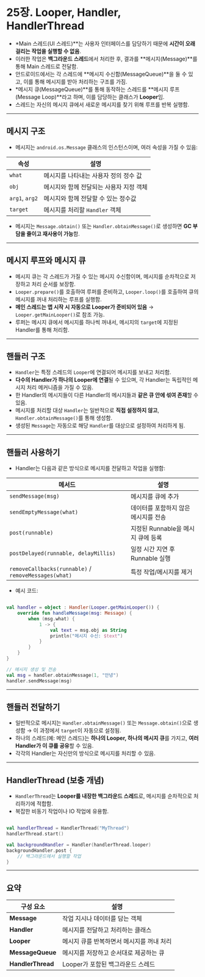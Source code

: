 # 25장. Looper, Handler, HandlerThread

- *Main 스레드(UI 스레드)**는 사용자 인터페이스를 담당하기 때문에 **시간이 오래 걸리는 작업을 실행할 수 없음**.
- 이러한 작업은 **백그라운드 스레드**에서 처리한 후, 결과를 **메시지(Message)**를 통해 Main 스레드로 전달함.
- 안드로이드에서는 각 스레드에 **메시지 수신함(MessageQueue)**을 둘 수 있고, 이를 통해 메시지를 받아 처리하는 구조를 가짐.
- *메시지 큐(MessageQueue)**를 통해 동작하는 스레드를 **메시지 루프(Message Loop)**라고 하며, 이를 담당하는 클래스가 **Looper**임.
- 스레드는 자신의 메시지 큐에서 새로운 메시지를 찾기 위해 루프를 반복 실행함.

---

## 메시지 구조

- 메시지는 `android.os.Message` 클래스의 인스턴스이며, 여러 속성을 가질 수 있음:

| 속성 | 설명 |
| --- | --- |
| `what` | 메시지를 나타내는 사용자 정의 정수 값 |
| `obj` | 메시지와 함께 전달되는 사용자 지정 객체 |
| `arg1`, `arg2` | 메시지와 함께 전달할 수 있는 정수값 |
| `target` | 메시지를 처리할 `Handler` 객체 |
- 메시지는 `Message.obtain()` 또는 `Handler.obtainMessage()`로 생성하면 **GC 부담을 줄이고 재사용이 가능**함.

---

## 메시지 루프와 메시지 큐

- 메시지 큐는 각 스레드가 가질 수 있는 메시지 수신함이며, 메시지를 순차적으로 저장하고 처리 순서를 보장함.
- `Looper.prepare()`를 호출하여 루퍼를 준비하고, `Looper.loop()`를 호출하여 큐의 메시지를 꺼내 처리하는 루프를 실행함.
- **메인 스레드는 앱 시작 시 자동으로 Looper가 준비되어 있음** → `Looper.getMainLooper()`로 참조 가능.
- 루퍼는 메시지 큐에서 메시지를 하나씩 꺼내서, 메시지의 `target`에 지정된 Handler를 통해 처리함.

---

## 핸들러 구조

- `Handler`는 특정 스레드의 `Looper`에 연결되어 메시지를 보내고 처리함.
- **다수의 Handler가 하나의 Looper에 연결**될 수 있으며, 각 Handler는 독립적인 메시지 처리 메커니즘을 가질 수 있음.
- 한 Handler의 메시지들이 다른 Handler의 메시지들과 **같은 큐 안에 섞여 존재**할 수 있음.
- 메시지를 처리할 대상 `Handler`는 일반적으로 **직접 설정하지 않고**, `Handler.obtainMessage()`를 통해 생성함.
- 생성된 `Message`는 자동으로 해당 `Handler`를 대상으로 설정하여 처리하게 됨.

---

## 핸들러 사용하기

- Handler는 다음과 같은 방식으로 메시지를 전달하고 작업을 실행함:

| 메서드 | 설명 |
| --- | --- |
| `sendMessage(msg)` | 메시지를 큐에 추가 |
| `sendEmptyMessage(what)` | 데이터를 포함하지 않은 메시지를 전송 |
| `post(runnable)` | 지정된 Runnable을 메시지 큐에 등록 |
| `postDelayed(runnable, delayMillis)` | 일정 시간 지연 후 Runnable 실행 |
| `removeCallbacks(runnable)` / `removeMessages(what)` | 특정 작업/메시지를 제거 |
- 예시 코드:

```kotlin

val handler = object : Handler(Looper.getMainLooper()) {
    override fun handleMessage(msg: Message) {
        when (msg.what) {
            1 -> {
                val text = msg.obj as String
                println("메시지 수신: $text")
            }
        }
    }
}

// 메시지 생성 및 전송
val msg = handler.obtainMessage(1, "안녕")
handler.sendMessage(msg)

```

---

## 핸들러 전달하기

- 일반적으로 메시지는 `Handler.obtainMessage()` 또는 `Message.obtain()`으로 생성함 → 이 과정에서 `target`이 자동으로 설정됨.
- 하나의 스레드(예: 메인 스레드)는 **하나의 Looper, 하나의 메시지 큐**를 가지고, **여러 Handler가 이 큐를 공유**할 수 있음.
- 각각의 Handler는 자신만의 방식으로 메시지를 처리할 수 있음.

---

## HandlerThread (보충 개념)

- `HandlerThread`는 **Looper를 내장한 백그라운드 스레드**로, 메시지를 순차적으로 처리하기에 적합함.
- 복잡한 비동기 작업이나 IO 작업에 유용함.

```kotlin

val handlerThread = HandlerThread("MyThread")
handlerThread.start()

val backgroundHandler = Handler(handlerThread.looper)
backgroundHandler.post {
    // 백그라운드에서 실행할 작업
}

```

---

## 요약

| 구성 요소 | 설명 |
| --- | --- |
| **Message** | 작업 지시나 데이터를 담는 객체 |
| **Handler** | 메시지를 전달하고 처리하는 클래스 |
| **Looper** | 메시지 큐를 반복하면서 메시지를 꺼내 처리 |
| **MessageQueue** | 메시지를 저장하고 순서대로 제공하는 큐 |
| **HandlerThread** | Looper가 포함된 백그라운드 스레드 |